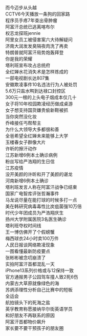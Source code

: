 而今迈步从头越  
CCTV6今天播放一条狗的回家路  
程序员手疼7年查出骨肿瘤  
阿富汗总统已逃离喀布尔  
权志龙探班jennie  
阿里女员工被侵害案六大待解疑问  
济南大润发发臭隔夜肉洗了再卖  
特朗普就阿富汗局势炮轰拜登  
你是我的荣耀  
塔利班宣布攻占总统府  
全红婵水花消失术是怎样炼成的  
一部电视剧长达807集  
安徽欺凌事件10名违法行为人被处罚  
5.6万只盐水鸭到达禄口封控区  
300元一根的上头电子烟成本仅几十  
女子将10年校园欺凌经历做成桌游  
女子想支持国货嫌贵偷新鞋被抓  
当你突然没化妆  
乔峰接任丐帮帮主  
为什么大领导大多都很和善  
全爸希望全红婵未来能够上大学  
玉楼春女子群像大片  
许昕的擦汗动作  
江苏新增6例本土确诊病例  
粉丝写给严浩翔的生日信  
江苏疫情  
没开美颜的许昕和开了美颜的谌龙  
河南新增6例本土确诊  
塔利班发言人称在阿富汗战争已结束  
国家广电智库评张哲瀚事件  
马龙说尽量在能打球的时候多打一点  
美在韩研究病毒毒性比炭疽菌强10万倍  
时代少年团成员为严浩翔庆生  
扬州大学附属医院3名医生确诊  
塔利班夺权时间线  
王一博仿佛开了个假螃蟹  
梅西球衣24小时卖100万件  
人民日报谈网络欺凌现象  
一图看懂最新防疫要点  
张彬彬被念叨崩溃了  
实拍阿富汗首都混乱一天  
iPhone13系列价格或与12保持一致  
官方通报男子公园驾车撞人致2死6伤  
内蒙古大草原就像绿色的海  
苏炳添理性分析自己比赛中的短板  
全运会  
航拍镜头下的死海之盐  
英孚教育称愿接纳华尔街英语学员  
和好朋友不再联系的原因  
阿富汗首都物价飙升  
家长要不要干预孩子的朋友圈  
